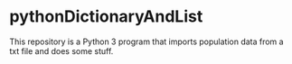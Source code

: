# pythonDictionaryAndList
This repository is a Python 3 program that imports population data from a txt file and does some stuff.
